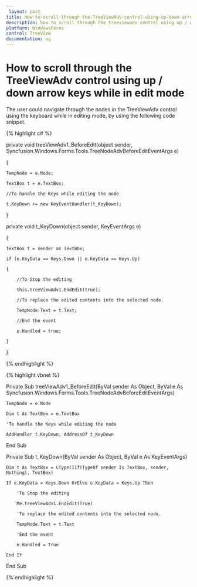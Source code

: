 ```yaml
---
 layout: post
title: How-to-scroll-through-the-TreeViewAdv-control-using-up-down-arrow-keys-while-in-edit-mode | WindowsForms | Syncfusion
description: how to scroll through the treeviewadv control using up / down arrow keys while in edit mode
platform: WindowsForms
control: TreeView 
documentation: ug
---
```


# How to scroll through the TreeViewAdv control using up / down arrow keys while in edit mode

The user could navigate through the nodes in the TreeViewAdv control using the keyboard while in editing mode, by using the following code snippet.

{% highlight c# %}



private void treeViewAdv1_BeforeEdit(object sender, Syncfusion.Windows.Forms.Tools.TreeNodeAdvBeforeEditEventArgs e)

{

    TempNode = e.Node;

    TextBox t = e.TextBox;

    //To handle the Keys while editing the node 

    t.KeyDown += new KeyEventHandler(t_KeyDown);

}



private void t_KeyDown(object sender, KeyEventArgs e)

{

    TextBox t = sender as TextBox;

    if (e.KeyData == Keys.Down || e.KeyData == Keys.Up)

    {

        //To Stop the editing 

        this.treeViewAdv1.EndEdit(true);

        //To replace the edited contents into the selected node. 

        TempNode.Text = t.Text;

        //End the event 

        e.Handled = true;

    }

} 

{% endhighlight %}

{% highlight vbnet %}



Private Sub treeViewAdv1_BeforeEdit(ByVal sender As Object, ByVal e As Syncfusion.Windows.Forms.Tools.TreeNodeAdvBeforeEditEventArgs)

    TempNode = e.Node

    Dim t As TextBox = e.TextBox

    'To handle the Keys while editing the node 

    AddHandler t.KeyDown, AddressOf t_KeyDown

End Sub

Private Sub t_KeyDown(ByVal sender As Object, ByVal e As KeyEventArgs)

    Dim t As TextBox = CType(IIf(TypeOf sender Is TextBox, sender, Nothing), TextBox)

    If e.KeyData = Keys.Down OrElse e.KeyData = Keys.Up Then

        'To Stop the editing 

        Me.treeViewAdv1.EndEdit(True)

        'To replace the edited contents into the selected node. 

        TempNode.Text = t.Text

        'End the event 

        e.Handled = True

    End If

End Sub

{% endhighlight %}

